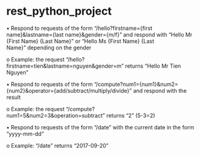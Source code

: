 # rest_python_project

•	Respond to requests of the form “/hello?firstname={first name}&lastname={last name}&gender={m/f}” and respond with “Hello Mr {First Name} {Last Name}” or “Hello Ms {First Name} {Last Name}” depending on the gender

o	Example: the request “/hello?firstname=tien&lastname=nguyen&gender=m” returns “Hello Mr Tien Nguyen”

•	Respond to requests of the form “/compute?num1={num1}&num2={num2}&operator={add/subtract/multiply/divide}” and respond with the result

o	Example: the request “/compute?num1=5&num2=3&operation=subtract” returns “2” (5-3=2)

•	Respond to requests of the form “/date” with the current date in the form “yyyy-mm-dd”

o	Example: “/date” returns “2017-09-20”

